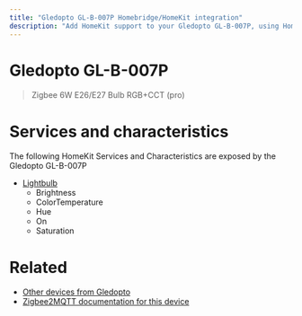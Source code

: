 ```yaml
---
title: "Gledopto GL-B-007P Homebridge/HomeKit integration"
description: "Add HomeKit support to your Gledopto GL-B-007P, using Homebridge, Zigbee2MQTT and homebridge-z2m."
---
```

<!---
This file has been GENERATED using src/docgen/docgen.ts
DO NOT EDIT THIS FILE MANUALLY!
-->
# Gledopto GL-B-007P
> Zigbee 6W E26/E27 Bulb RGB+CCT (pro)


# Services and characteristics
The following HomeKit Services and Characteristics are exposed by
the Gledopto GL-B-007P

* [Lightbulb](../../light.md)
  * Brightness
  * ColorTemperature
  * Hue
  * On
  * Saturation


# Related
* [Other devices from Gledopto](../index.md#gledopto)
* [Zigbee2MQTT documentation for this device](https://www.zigbee2mqtt.io/devices/GL-B-007P.html)